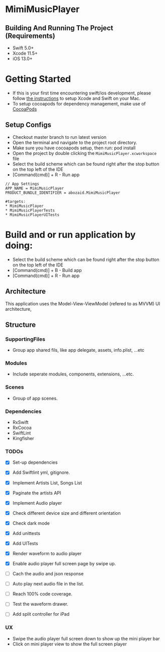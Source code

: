# MimiMusicPlayer

## Building And Running The Project (Requirements)
* Swift 5.0+
* Xcode 11.5+
* iOS 13.0+

# Getting Started
- If this is your first time encountering swift/ios development, please follow [the instructions](https://developer.apple.com/support/xcode/) to setup Xcode and Swift on your Mac.
- To setup cocoapods for dependency management, make use of [CocoaPods](https://guides.cocoapods.org/using/getting-started.html#getting-started)

## Setup Configs
- Checkout master branch to run latest version
- Open the terminal and navigate to the project root directory.
- Make sure you have cocoapods setup, then run: pod install
- Open the project by double clicking the `MimiMusicPlayer.xcworkspace` file
- Select the build scheme which can be found right after the stop button on the top left of the IDE
- [Command(cmd)] + R - Run app
```
// App Settings
APP_NAME = MimiMusicPlayer
PRODUCT_BUNDLE_IDENTIFIER = abozaid.MimiMusicPlayer

#targets:
* MimiMusicPlayer
* MimiMusicPlayerTests
* MimiMusicPlayerUITests

```

# Build and or run application by doing:
* Select the build scheme which can be found right after the stop button on the top left of the IDE
* [Command(cmd)] + B - Build app
* [Command(cmd)] + R - Run app

## Architecture
This application uses the Model-View-ViewModel (refered to as MVVM) UI architecture,


## Structure

### SupportingFiles
- Group app shared fils, like app delegate, assets, info.plist, ...etc

### Modules
- Include seperate modules, components, extensions, ...etc.

### Scenes
- Group of app scenes.

### Dependencies

* RxSwift
* RxCocoa
* SwiftLint
* Kingfisher


### TODOs

- [x] Set-up dependencies
- [x] Add Swiftlint yml, gitignore.
- [x] Implement Artists List, Songs List
- [x] Paginate the artists API
- [x] Implement Audio player
- [x] Check different device size and different orientation
- [x] Check dark mode
- [x] Add unittests
- [x] Add UITests
- [x] Render waveform to audio player
- [x] Enable audio player full screen page by swipe up.
- [ ] Cach the audio and json response
- [ ] Auto play next audio file in the list.
- [ ] Reach 100% code coverage.
- [ ] Test the waveform drawer.
- [ ] Add split controller for iPad


### UX
- Swipe the audio player full screen down to show up the mini player bar
- Click on mini player view to show the full screen player



